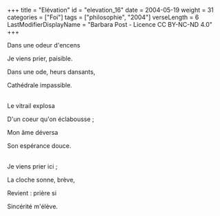 +++
title = "Elévation"
id = "elevation_16"
date = 2004-05-19
weight = 31
categories = ["Foi"]
tags = ["philosophie", "2004"]
verseLength = 6
LastModifierDisplayName = "Barbara Post - Licence CC BY-NC-ND 4.0"
+++

Dans une odeur d'encens

Je viens prier, paisible.

Dans une ode, heurs dansants,

Cathédrale impassible.

 \
Le vitrail explosa

D'un coeur qu'on éclabousse ;

Mon âme déversa

Son espérance douce.

 \
Je viens prier ici ;

La cloche sonne, brève,

Revient : prière si

Sincérité m'élève.
